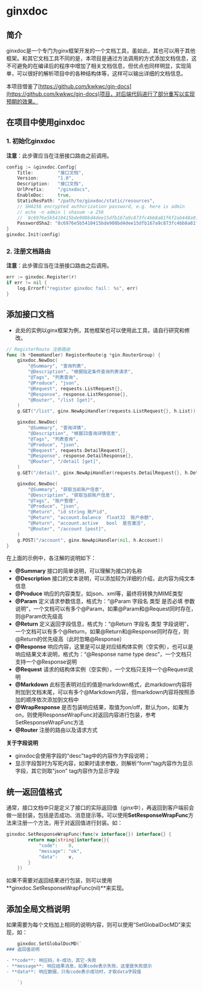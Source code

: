 # ginxdoc

## 简介

ginxdoc是一个专门为ginx框架开发的一个文档工具，虽如此，其也可以用于其他框架。和其它文档工具不同的是，本项目是通过方法调用的方式添加文档信息，这不可避免的在编译后的程序中增加了相关文档信息，但优点也同样明显，实现简单，可以很好的解析项目中的各种结构体等，这样可以输出详细的文档信息。

本项目借鉴了[https://github.com/kwkwc/gin-docs](https://github.com/kwkwc/gin-docs)项目，对后端代码进行了部分重写以实现预期的效果。

## 在项目中使用ginxdoc

### 1. 初始化ginxdoc

**注意**：此步骤应当在注册接口路由之前调用。

```go
config := &ginxdoc.Config{
    Title:         "接口文档",
    Version:       "1.0",
    Description:   "接口文档",
    UrlPrefix:     "/ginxdocs",
    EnableDoc:     true,
    StaticResPath: "/path/to/ginxdoc/static/resources",
    // SHA256 encrypted authorization password, e.g. here is admin
    // echo -n admin | shasum -a 256
    // `8c6976e5b5410415bde908bd4dee15dfb167a9c873fc4bb8a81f6f2ab448a918`
    PasswordSha2: "8c6976e5b5410415bde908bd4dee15dfb167a9c873fc4bb8a81f6f2ab448a918",
}
ginxdoc.Init(config)
```

### 2. 注册文档路由

**注意**：此步骤应当在注册接口路由之后调用。

```go
err := ginxdoc.Register(r)
if err != nil {
    log.Errorf("register ginxdoc fail： %s", err)
}
```

## 添加接口文档

* 此处的实例以ginx框架为例，其他框架也可以使用此工具，请自行研究和修改。

```go
// RegisterRoute 注册路由
func (h *DemoHandler) RegisterRoute(g *gin.RouterGroup) {
	ginxdoc.NewDoc(
		"@Summary", "查询列表",
		"@Description", "根据指定条件查询列表请求",
		"@Tags", "列表查询",
		"@Produce", "json",
		"@Request", requests.ListRequest{},
		"@Response", response.ListResponse{},
		"@Router", "/list [get]",
	)
	g.GET("/list", ginx.NewApiHandler(requests.ListRequest{}, h.List))

	ginxdoc.NewDoc(
		"@Summary", "查询详情",
		"@Description", "根据ID查询详情信息",
		"@Tags", "列表查询",
		"@Produce", "json",
		"@Request", requests.DetailRequest{},
		"@Response", response.DetailResponse{},
		"@Router", "/detail [get]",
	)
	g.GET("/detail", ginx.NewApiHandler(requests.DetailRequest{}, h.Detail))

    ginxdoc.NewDoc(
		"@Summary", "获取当前账户信息",
		"@Description", "获取当前账户信息",
		"@Tags", "账户管理",
		"@Produce", "json",
		"@Return", "id string 账户id",
		"@Return", "account.balance  float32  账户余额",
		"@Return", "account.active   bool  是否激活",
		"@Router", "/account [post]",
	)
	g.POST("/account", ginx.NewApiHandler(nil, h.Account))
}
```

在上面的示例中，各注解的说明如下：

* **@Summary** 接口的简单说明，可以理解为接口的名称
* **@Description** 接口的文本说明，可以添加较为详细的介绍，此内容为纯文本信息
* **@Produce** 响应的内容类型，如json、xml等，最终将转换为MIME类型
* **@Param** 定义请求参数信息，格式为：“@Param 字段名 类型 是否必填 参数说明”，一个文档可以有多个@Param，如果@Param和@Request同时存在，则@Param优先级高
* **@Return** 定义返回字段信息，格式为：“@Return 字段名 类型 字段说明”，一个文档可以有多个@Return，如果@Return和@Response同时存在，则@Return的优先级高（此时忽略@Response）
* **@Response** 响应内容，这里是可以是对应结构体实例（空实例），也可以是响应结果文本说明，格式为：“@Response name type desc”，一个文档只支持一个@Response说明
* **@Request** 请求的结构体实例（空实例），一个文档只支持一个@Request说明
* **@Markdown** 此标签表明对应的值是markdown格式，此markdown内容将附加到文档末尾，可以有多个@Markdown内容，但markdown内容将按照添加的顺序依次添加到文档中
* **@WrapResponse** 是否包装响应结果，取值为on/off，默认为on，如果为on，则使用ResponseWrapFunc对返回内容进行包装，参考SetResponseWrapFunc方法
* **@Router** 注册的路由以及请求方式

**关于字段说明**

* ginxdoc会使用字段的“desc”tag中的内容作为字段说明；
* 显示字段暂时为写死内容，如果时请求参数，则解析“form”tag内容作为显示字段，其它则取"json" tag内容作为显示字段

## 统一返回值格式

通常，接口文档中只是定义了接口的实际返回值（ginx中），再返回到客户端前会做一层封装，包括是否成功、消息提示等。可以使用**SetResponseWrapFunc**方法来注册一个方法，用于对返回值进行封装。如：
```go
ginxdoc.SetResponseWrapFunc(func(v interface{}) interface{} {
		return map[string]interface{}{
			"code":    0,
			"message": "ok",
			"data":    v,
		}
	})
```
如果不需要对返回结果进行包装，则可以使用**ginxdoc.SetResponseWrapFunc(nil)**来实现。

## 添加全局文档说明

如果需要为每个文档加上相同的说明内容，则可以使用“SetGlobalDocMD”来实现，如：
```go
	ginxdoc.SetGlobalDocMD(`
### 返回值说明

- **code**: 响应码，0-成功，其它-失败
- **message**: 响应结果消息，如果code表示失败，这里是失败提示
- **data**: 响应数据，只有code表示成功时，才取data字段值

    `)
```
